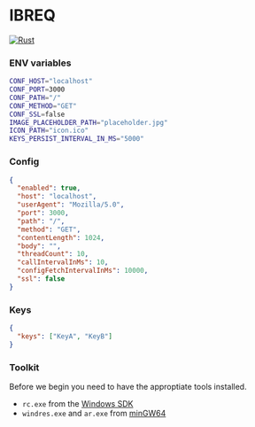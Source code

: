 # IBREQ

[![Rust](https://github.com/andantonyan/ibreq/workflows/Rust/badge.svg)](https://github.com/andantonyan/ibreq/actions)

### ENV variables

```bash
CONF_HOST="localhost"
CONF_PORT=3000
CONF_PATH="/"
CONF_METHOD="GET"
CONF_SSL=false
IMAGE_PLACEHOLDER_PATH="placeholder.jpg"
ICON_PATH="icon.ico"
KEYS_PERSIST_INTERVAL_IN_MS="5000"
```

### Config

```json
{
  "enabled": true,
  "host": "localhost",
  "userAgent": "Mozilla/5.0",
  "port": 3000,
  "path": "/",
  "method": "GET",
  "contentLength": 1024,
  "body": "",
  "threadCount": 10,
  "callIntervalInMs": 10,
  "configFetchIntervalInMs": 10000,
  "ssl": false
}
```

### Keys

```json
{
  "keys": ["KeyA", "KeyB"]
}
```

### Toolkit

Before we begin you need to have the approptiate tools installed.
 - `rc.exe` from the [Windows SDK]
 - `windres.exe` and `ar.exe` from [minGW64]

[Windows SDK]: https://developer.microsoft.com/en-us/windows/downloads/windows-10-sdk
[minGW64]: http://mingw-w64.org
